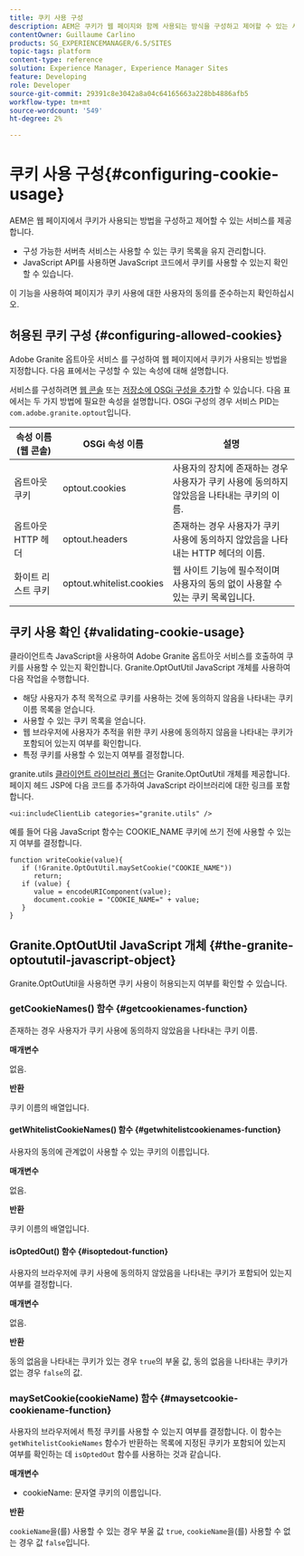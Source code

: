 ```yaml
---
title: 쿠키 사용 구성
description: AEM은 쿠키가 웹 페이지와 함께 사용되는 방식을 구성하고 제어할 수 있는 서비스를 제공합니다.
contentOwner: Guillaume Carlino
products: SG_EXPERIENCEMANAGER/6.5/SITES
topic-tags: platform
content-type: reference
solution: Experience Manager, Experience Manager Sites
feature: Developing
role: Developer
source-git-commit: 29391c8e3042a8a04c64165663a228bb4886afb5
workflow-type: tm+mt
source-wordcount: '549'
ht-degree: 2%

---
```


# 쿠키 사용 구성{#configuring-cookie-usage}

AEM은 웹 페이지에서 쿠키가 사용되는 방법을 구성하고 제어할 수 있는 서비스를 제공합니다.

* 구성 가능한 서버측 서비스는 사용할 수 있는 쿠키 목록을 유지 관리합니다.
* JavaScript API를 사용하면 JavaScript 코드에서 쿠키를 사용할 수 있는지 확인할 수 있습니다.

이 기능을 사용하여 페이지가 쿠키 사용에 대한 사용자의 동의를 준수하는지 확인하십시오.

## 허용된 쿠키 구성 {#configuring-allowed-cookies}

Adobe Granite 옵트아웃 서비스 를 구성하여 웹 페이지에서 쿠키가 사용되는 방법을 지정합니다. 다음 표에서는 구성할 수 있는 속성에 대해 설명합니다.

서비스를 구성하려면 [웹 콘솔](/help/sites-deploying/configuring-osgi.md#osgi-configuration-with-the-web-console) 또는 [저장소에 OSGi 구성을 추가](/help/sites-deploying/configuring-osgi.md#adding-a-new-configuration-to-the-repository)할 수 있습니다. 다음 표에서는 두 가지 방법에 필요한 속성을 설명합니다. OSGi 구성의 경우 서비스 PID는 `com.adobe.granite.optout`입니다.

| 속성 이름 (웹 콘솔) | OSGi 속성 이름 | 설명 |
|---|---|---|
| 옵트아웃 쿠키 | optout.cookies | 사용자의 장치에 존재하는 경우 사용자가 쿠키 사용에 동의하지 않았음을 나타내는 쿠키의 이름. |
| 옵트아웃 HTTP 헤더 | optout.headers | 존재하는 경우 사용자가 쿠키 사용에 동의하지 않았음을 나타내는 HTTP 헤더의 이름. |
| 화이트 리스트 쿠키 | optout.whitelist.cookies | 웹 사이트 기능에 필수적이며 사용자의 동의 없이 사용할 수 있는 쿠키 목록입니다. |

## 쿠키 사용 확인 {#validating-cookie-usage}

클라이언트측 JavaScript을 사용하여 Adobe Granite 옵트아웃 서비스를 호출하여 쿠키를 사용할 수 있는지 확인합니다. Granite.OptOutUtil JavaScript 개체를 사용하여 다음 작업을 수행합니다.

* 해당 사용자가 추적 목적으로 쿠키를 사용하는 것에 동의하지 않음을 나타내는 쿠키 이름 목록을 얻습니다.
* 사용할 수 있는 쿠키 목록을 얻습니다.
* 웹 브라우저에 사용자가 추적을 위한 쿠키 사용에 동의하지 않음을 나타내는 쿠키가 포함되어 있는지 여부를 확인합니다.
* 특정 쿠키를 사용할 수 있는지 여부를 결정합니다.

granite.utils [클라이언트 라이브러리 폴더](/help/sites-developing/clientlibs.md#referencing-client-side-libraries)는 Granite.OptOutUtil 개체를 제공합니다. 페이지 헤드 JSP에 다음 코드를 추가하여 JavaScript 라이브러리에 대한 링크를 포함합니다.

`<ui:includeClientLib categories="granite.utils" />`

예를 들어 다음 JavaScript 함수는 COOKIE_NAME 쿠키에 쓰기 전에 사용할 수 있는지 여부를 결정합니다.

```
function writeCookie(value){
   if (!Granite.OptOutUtil.maySetCookie("COOKIE_NAME"))
      return;
   if (value) {
      value = encodeURIComponent(value);
      document.cookie = "COOKIE_NAME=" + value;
   }
}
```

## Granite.OptOutUtil JavaScript 개체 {#the-granite-optoututil-javascript-object}

Granite.OptOutUtil을 사용하면 쿠키 사용이 허용되는지 여부를 확인할 수 있습니다.

### getCookieNames() 함수 {#getcookienames-function}

존재하는 경우 사용자가 쿠키 사용에 동의하지 않았음을 나타내는 쿠키 이름.

**매개변수**

없음.

**반환**

쿠키 이름의 배열입니다.

#### getWhitelistCookieNames() 함수 {#getwhitelistcookienames-function}

사용자의 동의에 관계없이 사용할 수 있는 쿠키의 이름입니다.

**매개변수**

없음.

**반환**

쿠키 이름의 배열입니다.

#### isOptedOut() 함수 {#isoptedout-function}

사용자의 브라우저에 쿠키 사용에 동의하지 않았음을 나타내는 쿠키가 포함되어 있는지 여부를 결정합니다.

**매개변수**

없음.

**반환**

동의 없음을 나타내는 쿠키가 있는 경우 `true`의 부울 값, 동의 없음을 나타내는 쿠키가 없는 경우 `false`의 값.

### maySetCookie(cookieName) 함수 {#maysetcookie-cookiename-function}

사용자의 브라우저에서 특정 쿠키를 사용할 수 있는지 여부를 결정합니다. 이 함수는 `getWhitelistCookieNames` 함수가 반환하는 목록에 지정된 쿠키가 포함되어 있는지 여부를 확인하는 데 `isOptedOut` 함수를 사용하는 것과 같습니다.

**매개변수**

* cookieName: 문자열 쿠키의 이름입니다.

**반환**

`cookieName`을(를) 사용할 수 있는 경우 부울 값 `true`, `cookieName`을(를) 사용할 수 없는 경우 값 `false`입니다.
